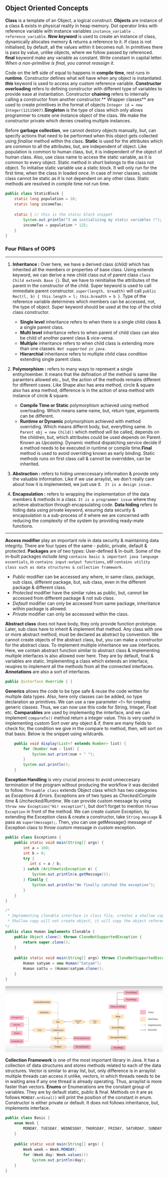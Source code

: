 ## **Object Oriented Concepts**
**Class** is a template of an Object, a logical construct. **Objects** are instance of a class & exists in physical reality in heap memory. Dot operator links with reference variable with instance variables `instance_variable . reference_variable`. ***New keyword*** is used to create an instance of class, dynamically allocates memory & returns a reference to it. If class is not initialised, by default, all the values within it becomes null. In primitives there is pass by value, unlike objects, where we follow passed by referenced. **final** keyword make any variable as constant. Write constant in capital letter. *When a non-primitive is final, you cannot reassign it*.

Code on the left side of equal to happens in **compile time**, rest runs in **runtime**. Constructor defines what will have when any object is instantiated. ***this*** keyword is used to access any custom reference variable. **Constructor overloading** refers to defining  constructor with different type of variables to provide ease at instantiation. Constructor **chaining** refers to internally calling a constructor from another constructor.** Wrapper classes** are used to create primitives in the format of objects `Integer id = new Integer(12115007)`.**Singleton** is the type of class which only allows programmer to create one instance object of the class. We make the constructor private which denies creating multiple instances.

Before **garbage collection**, we cannot destory objects manually, but, can specify actions that need to be performed when this object gets collected using *finalise* method within the class. **Static** is used for the attributes which are common to all the attributes, but, are independent of object. Like population is common to human class, but, it is independent of the object of human class. Also, use class name to access the static variable, as it is common to every object. Static method in short belongs to the class not object. To initialise static variable use a static block. It will only run for the first time, when the class in loaded once. In case of inner classes, outside class cannot be static as it is not dependent on any other class. Static methods are resolved in compile time not run time.

```java
public class StaticBlock {
    static long population = 10;
    static long incomeTax;

    static { // this is the static block snippet
        System.out.println("I am initializing my static variables !");
        incomeTax = population * 125;
    }
}
```
### **Four Pillars of OOPS**
---
1. **Inheritance :** Over here, we have a derived class *(child)* which has inherited all the members or properties of base class. Using extends keyword, we can derive a new child class out of parent class `class Child extends Base {}`. But, we have to reinitialise the attributes of the parent in the constructor of the child. Super keyword is used to call immediate parent constructor. `super(length, breadth)` will call `public Rect(l, b) { this.length = l; this.breadth = b }`. Type of the reference variable determines which members can be accessed, not, the type of object. Super keyword should be used at the top of the child class constructor.
   - **Single level** inheritance refers to when there is a single child class & a single parent class.
   - **Multi level** inheritance refers to when parent of child class can also be child of another parent class & vice-versa.
   - **Multiple** inheritance refers to when child class is extending more than one classes. *`Not supported in java`*.
   - **Hierarchial** inheritance refers to multiple child class condition extending single parent class.
  
2. **Polymorphism :** refers to many ways to represent a single entity/member. It means that the defination of the method is same like paramters allowed etc., but, the action of the methods remains different for different cases. Like Shape also has area method, circle & square also has area method, difference is in the action of area method with instance of circle & square.
   - **Compile Time or Static** polymorphism achieved using method overloading. Which means same name, but, return type, arguments can be different.
   - **Runtime or Dynamic** polymorphism achieved with method overriding. Which means differnt body, but, everything same. In ` Parent obj = new Child() ` which method will be called, depends on the children, but, which attributes could be used depends on Parent. Known as *Upcasting*. Dynamic method dispatching service decide if a method needs to be executed in runtime or compile time.**Final** method is used to avoid overriding known as early binding. Static methods runs on first class call & cannot be overridden, can be inherited.
  
3. **Abstraction :** refers to hiding unneccessary information & provide only the valuable information. Like if we use arraylist, we don't really care about how it is implemented, we just use it. ` It is a design issue.`

4. **Encapsulation :** refers to wrapping the implementation of the data members & methods in a class. ` It is a programmer issue ` where they achieve abstraction through encapsulating code. **Data hiding** refers to hiding data using private keyword, ensuring data security & encapsulation is a sub-process of it where we are concerned with reducing the complexity of the system by providing ready-mate functions.
---

**Access modifier**  play an important role in data security & maintaining data integrity. There are four types of the same - public, private, default & protected. **Packages** are of two types: User-defined & In-built. Some of the in-built packages include *lang* ` contains basic & important java language essentials `, *io* ` contains input-output functions `, *util* ` contains utility class such as data structures & collection framework `.
   - *Public* modifier can be accessed any where, in same class, package, sub class, different package, but, sub class, even in the different package & different class.
   - *Protected* modifier have the similar rules as public, but, cannot be accessed from different package & not sub class.
   - *Default* modifier can only be accessed from same package, inheritance within package is allowed.
   - *Private* modifier can only be accesssed within the class.

**Abstract class** does not have body, they only provide function prototype. Later, sub class have to inherit & implement that method. Any class with one or more abstract method, must be declared as abstract by convention. We cannot create objects of the abstract class, but, you can make a constructor for the abstract class. To implement multiple inheritance we use interfaces. Here, we contain abstract function similar to abstract class & implementing multiple interfaces is also allowed over here. They are by default, final & variables are static. Implementing a class which extends an interface, reuqires to implement all the methods from all the connected interfaces. **Annotations** are also a sort of interfaces.

```java 
public @interface Override { }
```

**Generics** allows the code to be type safe & reuse the code written for multiple data types. Also, here only classes can be added, no type declaration as primitives. We can use a raw parameter ` <T> ` for creating generic classes. Thus, we can now use this code for String, Integer, Float etc. **Comparables** are used by implementig the imterface, and we can implement ` compareTo() ` method return a integer value. This is very useful in implementing custom Sort over any object & if, there are many fields to check for, the condition we give in the compare to method, then, will sort on that basis. Below is the snippet using wildcards.

```java
    public void display(List<? extends Number> list) {
        for (Number num : list) {
            System.out.print(num + " ");
        }
        System.out.println();
    }
```

**Exception Handling** is very crucial process to avoid unneccesary termination of the program without producing the workflow it was decided to follow. ` Throwable class ` extends Object class which has two categories as *Exceptions & Errors*. Exceptions are of two types as *Checked/Compile time* & *Unchecked/Runtime*. We can provide custom message by using ` throw new Exception("Hi! exception") `, but don't forget to mention ` throws Exception ` in front of the method. We can create custom Exception, by extending the Exception class & create a constructor, take ` String message ` & pass as ` super(message); `. Then, you can use getMessage() message of Exception class to throw custom message in custom exception.

```java
public class Exceptions {
    public static void main(String[] args) {
        int a = 100;
        int b = 0;
        try {
           int c = a / b;
        } catch (ArithmeticException e) {
            System.out.println(e.getMessage());
        } finally {
            System.out.println("We finally catched the exception");
        }
    } 
}
```

```java
/* 
 * Implementing clonable interface in class file, creates a shallow copy.
 * Shallow copy will not create object, it will copy the object references, but, it will create new primitives.
*/
public class Human implements Clonable {
    public Object clone() throws CloneNotSupportedException {
        return super.clone();
    }

    public static void main(String[] args) throws CloneNotSupportedException {
        Human satyam = new Human("Satyam");
        Human sattu = (Human)satyam.clone();
    }
}
```

![Collection Framework](Collection_Framework.png)

**Collection Framework** is one of the most important library in Java. It has a collection of data structures and stores methods related to each of the data structures. Vector is similar to array list, but, only difference is in arraylist multiple threads can access it unlike, vectors, in which threads needs to be in waiting area if any one thread is already operating. Thus, arraylist is more faster than vectors. **Enums** or Enumerations are the constant group of variables. They are by default static, public & final. Methods on it are as follows ` MONDAY.ordinal() ` will print the position of the constant in enum. Constructor is either private or default. It does not follows inheritance, but, implements interface.

```java
public class Basic {
    enum Week {
        MONDAY, TUESDAY, WEDNESDAY, THURSDAY, FRIDAY, SATURDAY, SUNDAY
    }

    public static void main(String[] args) {
        Week week = Week.MONDAY;
        for (Week day: Week.values()) 
            System.out.println(day);
    }
}
```




